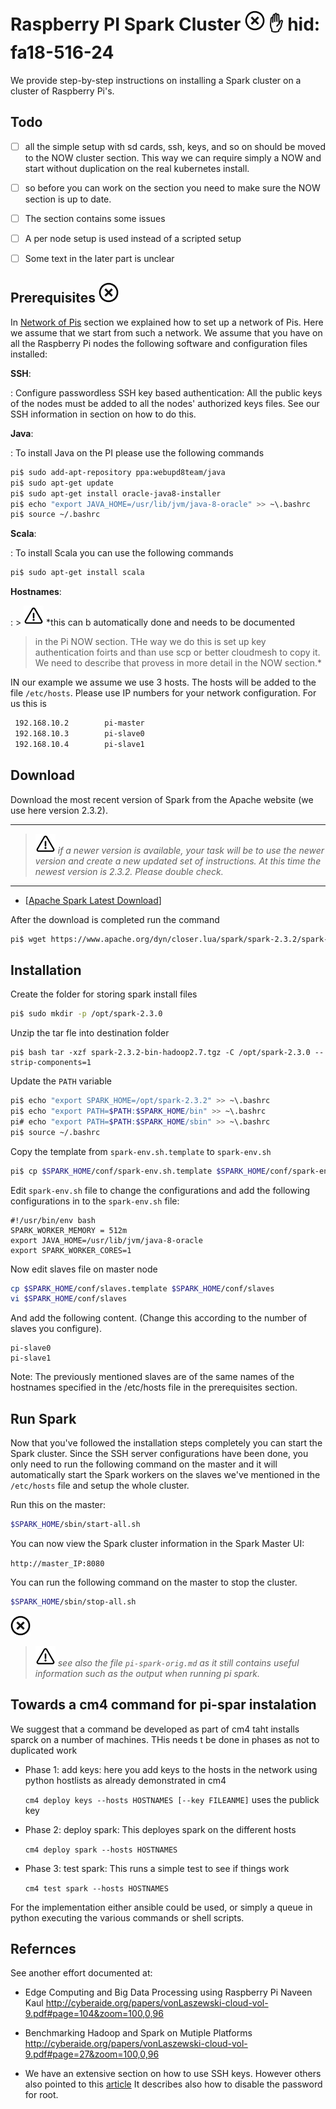 # Raspberry PI Spark Cluster ![No](images/no.png) :raised_hand: hid: fa18-516-24


We provide step-by-step instructions on installing a Spark cluster on
a cluster of Raspberry Pi's.

## Todo

- [ ] all the simple setup with sd cards, ssh, keys, and so on should be moved to the NOW cluster section. This way we can require simply a NOW and start without duplication on the real kubernetes install.
- [ ] so before you can work on the section you need to make sure the NOW section is up to date.
- [ ] The section contains some issues
- [ ] A per node setup is used instead of a scripted setup
- [ ] Some text in the later part is unclear


## Prerequisites ![No](images/no.png)

In [Network of Pis](#pi-now-main) section we explained how to set up a network
of Pis. Here we assume that we start from such a network. We assume that you
have on all the Raspberry Pi nodes the following software and configuration
files installed:

**SSH**:

: Configure passwordless SSH key based authentication:
  All the public keys of the nodes must be added to all the nodes'
  authorized keys files. See our SSH information in section on how to
  do this.

**Java**:


: To install Java on the PI please use the following commands

  ```bash 
  pi$ sudo add-apt-repository ppa:webupd8team/java
  pi$ sudo apt-get update
  pi$ sudo apt-get install oracle-java8-installer
  pi$ echo "export JAVA_HOME=/usr/lib/jvm/java-8-oracle" >> ~\.bashrc
  pi$ source ~/.bashrc 
  ``` 

**Scala**:

: To install Scala you can use the following commands

  ```bash 
  pi$ sudo apt-get install scala
  ```

**Hostnames**:

: > ![Warning](images/warning.png) *this can b automatically done and needs to be documented
  > in the Pi NOW section. THe way we do this is set up key authentication
  > foirts and than use scp or better cloudmesh to copy it. We need to describe that provess
  >in more detail in the NOW section.*

  IN our example we assume we use 3 hosts. The hosts will be added to
  the file `/etc/hosts`. Please use IP numbers for your network
  configuration. For us this is 

   ```bash 
	192.168.10.2		pi-master
	192.168.10.3		pi-slave0
	192.168.10.4	 	pi-slave1
   ```

## Download 

Download the most recent version of Spark from the Apache website (we use here
version 2.3.2).

---

> ![Warning](images/warning.png) *if a newer version is available, your task will be to use the
> newer version and create a new updated set of instructions. At this
> time the newest version is 2.3.2. Please double check.*

---

* [[Apache Spark Latest Download](http://spark.apache.org/downloads.html)] 

After the download is completed run the command

```bash 
pi$ wget https://www.apache.org/dyn/closer.lua/spark/spark-2.3.2/spark-2.3.2-bin-hadoop2.7.tgz 
```

## Installation

Create the folder for storing spark install files

```bash 
pi$ sudo mkdir -p /opt/spark-2.3.0
```

Unzip the tar fle into destination folder

```
pi$ bash tar -xzf spark-2.3.2-bin-hadoop2.7.tgz -C /opt/spark-2.3.0 --strip-components=1
```

Update the `PATH` variable

```bash 
pi$ echo "export SPARK_HOME=/opt/spark-2.3.2" >> ~\.bashrc
pi$ echo "export PATH=$PATH:$SPARK_HOME/bin" >> ~\.bashrc
pi# echo "export PATH=$PATH:$SPARK_HOME/sbin" >> ~\.bashrc
pi$ source ~/.bashrc 
```

Copy the template from `spark-env.sh.template` to `spark-env.sh`

```bash 
pi$ cp $SPARK_HOME/conf/spark-env.sh.template $SPARK_HOME/conf/spark-env.sh 
```

Edit `spark-env.sh` file to change the configurations and add the
following configurations in to the `spark-env.sh` file:

```
#!/usr/bin/env bash
SPARK_WORKER_MEMORY = 512m
export JAVA_HOME=/usr/lib/jvm/java-8-oracle
export SPARK_WORKER_CORES=1
```

Now edit slaves file on master node

```bash 
cp $SPARK_HOME/conf/slaves.template $SPARK_HOME/conf/slaves
vi $SPARK_HOME/conf/slaves
``` 

And add the following content. (Change this according to the number of slaves you configure).

```
pi-slave0
pi-slave1
```

Note: The previously mentioned slaves are of the same names of the
hostnames specified in the /etc/hosts file in the prerequisites
section.

## Run Spark	

Now that you've followed the installation steps completely you can
start the Spark cluster.  Since the SSH server configurations have
been done, you only need to run the following command on the master
and it will automatically start the Spark workers on the slaves we've
mentioned in the ```/etc/hosts``` file and setup the whole cluster.

Run this on the master:

```bash 
$SPARK_HOME/sbin/start-all.sh 
```

You can now view the Spark cluster information in the Spark Master UI:  

```http://master_IP:8080```

You can run the following command on the master to stop the cluster. 
```bash 
$SPARK_HOME/sbin/stop-all.sh 
```

![No](images/no.png) 

> ![Warning](images/warning.png) *see also the file `pi-spark-orig.md` as it still contains
> useful information such as the output when running pi spark.*

## Towards a cm4 command for pi-spar instalation

We suggest that a command be developed as part of cm4 taht installs
sparck on a number of machines. THis needs t be done in phases as not
to duplicated work

* Phase 1: add keys: here you add keys to the hosts in the network
  using python hostlists as already demonstrated in cm4

  `cm4 deploy keys --hosts HOSTNAMES [--key FILEANME]` uses the publick key 

* Phase 2: deploy spark: This deployes spark on the different hosts

  `cm4 deploy spark --hosts HOSTNAMES` 

* Phase 3: test spark: This runs a simple test to see if things work

  `cm4 test spark --hosts HOSTNAMES` 

For the implementation either ansible could be used, or simply a queue
in python executing the various commands or shell scripts.

## Refernces

See another effort documented at:

* Edge Computing and Big Data Processing using Raspberry Pi
Naveen Kaul
<http://cyberaide.org/papers/vonLaszewski-cloud-vol-9.pdf#page=104&zoom=100,0,96>
* Benchmarking Hadoop and Spark on Mutiple Platforms
<http://cyberaide.org/papers/vonLaszewski-cloud-vol-9.pdf#page=27&zoom=100,0,96>

* We have an extensive section on how to use SSH keys. However others
also pointed to this
[article](https://www.digitalocean.com/community/tutorials/how-to-set-up-ssh-keys--2)
It describes also how to disable the password for root.
